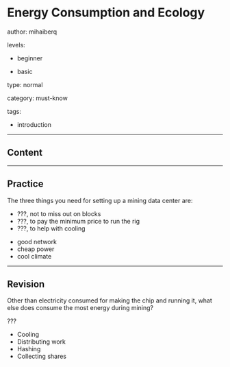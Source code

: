 # Energy Consumption and Ecology
author: mihaiberq

levels:

  - beginner

  - basic

type: normal

category: must-know

tags:

  - introduction

---
## Content



---
## Practice

The three things you need for setting up a mining data center are:

- ???, not to miss out on blocks
- ???, to pay the minimum price to run the rig
- ???, to help with cooling

* good network
* cheap power
* cool climate

---
## Revision

Other than electricity consumed for making the chip and running it, what else does consume the most energy during mining?

???

* Cooling
* Distributing work
* Hashing
* Collecting shares

